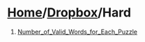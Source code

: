 # [Home](./../..)/[Dropbox](./..)/Hard
1. [Number_of_Valid_Words_for_Each_Puzzle](./Number_of_Valid_Words_for_Each_Puzzle.md)
